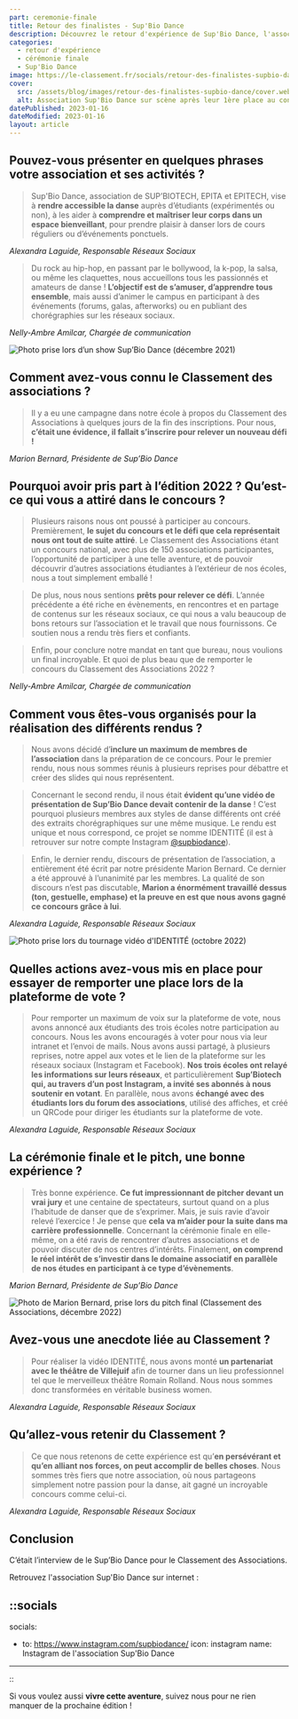 ```yaml
---
part: ceremonie-finale
title: Retour des finalistes - Sup'Bio Dance
description: Découvrez le retour d'expérience de Sup'Bio Dance, l'association de danse de Sup'Biotech, Epita et Epitech. Sup'Bio Dance est arrivée à la première place du podium pour l'édition 2022.
categories:
  - retour d'expérience
  - cérémonie finale
  - Sup'Bio Dance
image: https://le-classement.fr/socials/retour-des-finalistes-supbio-dance.jpg
cover:
  src: /assets/blog/images/retour-des-finalistes-supbio-dance/cover.webp
  alt: Association Sup'Bio Dance sur scène après leur 1ère place au concours.
datePublished: 2023-01-16
dateModified: 2023-01-16
layout: article
---
```


## Pouvez-vous présenter en quelques phrases votre association et ses activités ?

> Sup'Bio Dance, association de SUP’BIOTECH, EPITA et EPITECH, vise à **rendre accessible la danse** auprès d’étudiants (expérimentés ou non), à les aider à **comprendre et maîtriser leur corps dans un espace bienveillant**, pour prendre plaisir à danser lors de cours réguliers ou d’événements ponctuels.
> 

*Alexandra Laguide, Responsable Réseaux Sociaux*

> Du rock au hip-hop, en passant par le bollywood, la k-pop, la salsa, ou même les claquettes, nous accueillons tous les passionnés et amateurs de danse ! **L’objectif est de s’amuser, d’apprendre tous ensemble**, mais aussi d’animer le campus en participant à des événements (forums, galas, afterworks) ou en publiant des chorégraphies sur les réseaux sociaux.
> 

*Nelly-Ambre Amilcar, Chargée de communication*

![Photo prise lors d’un show Sup’Bio Dance (décembre 2021)](/assets/blog/images/retour-des-finalistes-supbio-dance/banner.webp)

## Comment avez-vous connu le Classement des associations ?

> Il y a eu une campagne dans notre école à propos du Classement des Associations à quelques jours de la fin des inscriptions. Pour nous, **c’était une évidence, il fallait s’inscrire pour relever un nouveau défi !**
> 

*Marion Bernard, Présidente de Sup’Bio Dance*

## Pourquoi avoir pris part à l’édition 2022 ? Qu’est-ce qui vous a attiré dans le concours ?

> Plusieurs raisons nous ont poussé à participer au concours. Premièrement, **le sujet du concours et le défi que cela représentait nous ont tout de suite attiré**. Le Classement des Associations étant un concours national, avec plus de 150 associations participantes, l’opportunité de participer à une telle aventure, et de pouvoir découvrir d’autres associations étudiantes à l’extérieur de nos écoles, nous a tout simplement emballé !
> 

> De plus, nous nous sentions **prêts pour relever ce défi**. L’année précédente a été riche en évènements, en rencontres et en partage de contenus sur les réseaux sociaux, ce qui nous a valu beaucoup de bons retours sur l’association et le travail que nous fournissons. Ce soutien nous a rendu très fiers et confiants.
> 

> Enfin, pour conclure notre mandat en tant que bureau, nous voulions un final incroyable. Et quoi de plus beau que de remporter le concours du Classement des Associations 2022 ?
> 

*Nelly-Ambre Amilcar, Chargée de communication*

## Comment vous êtes-vous organisés pour la réalisation des différents rendus ?

> Nous avons décidé d’**inclure un maximum de membres de l’association** dans la préparation de ce concours. Pour le premier rendu, nous nous sommes réunis à plusieurs reprises pour débattre et créer des slides qui nous représentent.
> 

> Concernant le second rendu, il nous était **évident qu’une vidéo de présentation de Sup’Bio Dance devait contenir de la danse** ! C’est pourquoi plusieurs membres aux styles de danse différents ont créé des extraits chorégraphiques sur une même musique. Le rendu est unique et nous correspond, ce projet se nomme IDENTITÉ (il est à retrouver sur notre compte Instagram [@supbiodance](https://www.instagram.com/supbiodance/)).
>

> Enfin, le dernier rendu, discours de présentation de l’association, a entièrement été écrit par notre présidente Marion Bernard. Ce dernier a été approuvé à l’unanimité par les membres.
La qualité de son discours n’est pas discutable, **Marion a énormément travaillé dessus (ton, gestuelle, emphase) et la preuve en est que nous avons gagné ce concours grâce à lui**.
> 

*Alexandra Laguide, Responsable Réseaux Sociaux*

![Photo prise lors du tournage vidéo d'IDENTITÉ (octobre 2022)](/assets/blog/images/retour-des-finalistes-supbio-dance/1.webp)

## Quelles actions avez-vous mis en place pour essayer de remporter une place lors de la plateforme de vote ?

> Pour remporter un maximum de voix sur la plateforme de vote, nous avons annoncé aux étudiants des trois écoles notre participation au concours. Nous les avons encouragés à voter pour nous via leur intranet et l’envoi de mails. Nous avons aussi partagé, à plusieurs reprises, notre appel aux votes et le lien de la plateforme sur les réseaux sociaux (Instagram et Facebook). **Nos trois écoles ont relayé les informations sur leurs réseaux**, et particulièrement **Sup’Biotech qui, au travers d’un post Instagram, a invité ses abonnés à nous soutenir en votant**. En parallèle, nous avons **échangé avec des étudiants lors du forum des associations**, utilisé des affiches, et créé un QRCode pour diriger les étudiants sur la plateforme de vote.
> 

*Alexandra Laguide, Responsable Réseaux Sociaux*

## La cérémonie finale et le pitch, une bonne expérience ?

> Très bonne expérience. **Ce fut impressionnant de pitcher devant un vrai jury** et une centaine de spectateurs, surtout quand on a plus l’habitude de danser que de s’exprimer. Mais, je suis ravie d’avoir relevé l’exercice ! Je pense que **cela va m’aider pour la suite dans ma carrière professionnelle**. Concernant la cérémonie finale en elle-même, on a été ravis de rencontrer d’autres associations et de pouvoir discuter de nos centres d’intérêts. Finalement, **on comprend le réel intérêt de s’investir dans le domaine associatif en parallèle de nos études en participant à ce type d’évènements**.
> 

*Marion Bernard, Présidente de Sup’Bio Dance*

![Photo de Marion Bernard, prise lors du pitch final (Classement des Associations, décembre 2022)](/assets/blog/images/retour-des-finalistes-supbio-dance/2.webp)

## Avez-vous une anecdote liée au Classement ?

> Pour réaliser la vidéo IDENTITÉ, nous avons monté **un partenariat avec le théâtre de Villejuif** afin de tourner dans un lieu professionnel tel que le merveilleux théâtre Romain Rolland. Nous nous sommes donc transformées en véritable business women.
> 

*Alexandra Laguide, Responsable Réseaux Sociaux*

## Qu’allez-vous retenir du Classement ?

> Ce que nous retenons de cette expérience est qu’**en persévérant et qu’en alliant nos forces, on peut accomplir de belles choses**. Nous sommes très fiers que notre association, où nous partageons simplement notre passion pour la danse, ait gagné un incroyable concours comme celui-ci.
> 

*Alexandra Laguide, Responsable Réseaux Sociaux*

## Conclusion

C’était l’interview de le Sup’Bio Dance pour le Classement des Associations.

Retrouvez l'association Sup'Bio Dance sur internet :

::socials
---
socials:
  - to: https://www.instagram.com/supbiodance/
    icon: instagram
    name: Instagram de l'association Sup'Bio Dance
---
::

Si vous voulez aussi **vivre cette aventure**, suivez nous pour ne rien manquer de la prochaine édition !
